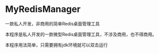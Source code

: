 # MyRedisManager
一款私人开发，非商用的简单Redis桌面管理工具

本程序是私人开发的一款微型Redis桌面管理工具，不涉及商用，也不得商用。

本程序用法简单，只需要拥有jdk环境就可以双击运行
